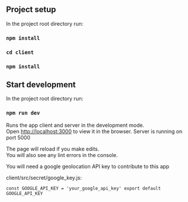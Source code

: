 ## Project setup

In the project root directory run:

### `npm install`

### `cd client`

### `npm install`

## Start development

In the project root directory run:

### `npm run dev`

Runs the app client and server in the development mode.<br>
Open [http://localhost:3000](http://localhost:3000) to view it in the browser.
Server is running on port 5000

The page will reload if you make edits.<br>
You will also see any lint errors in the console.

You will need a google geolocation API key to contribute to this app

client/src/secret/google_key.js:

`const GOOGLE_API_KEY = 'your_google_api_key' export default GOOGLE_API_KEY`
